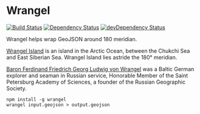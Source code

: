 # Wrangel

[![Build Status](https://travis-ci.org/stepankuzmin/wrangel.svg?branch=master)](https://travis-ci.org/stepankuzmin/wrangel)
[![Dependency Status](https://david-dm.org/stepankuzmin/wrangel.svg)](https://david-dm.org/stepankuzmin/wrangel)
[![devDependency Status](https://david-dm.org/stepankuzmin/wrangel/dev-status.svg)](https://david-dm.org/stepankuzmin/wrangel#info=devDependencies)

Wrangel helps wrap GeoJSON around 180 meridian.

[Wrangel Island](https://en.wikipedia.org/wiki/Wrangel_Island) is an island in the Arctic Ocean, between the Chukchi Sea and East Siberian Sea. Wrangel Island lies astride the 180° meridian.

[Baron Ferdinand Friedrich Georg Ludwig von Wrangel](https://en.wikipedia.org/wiki/Ferdinand_von_Wrangel) was a Baltic German explorer and seaman in Russian service, Honorable Member of the Saint Petersburg Academy of Sciences, a founder of the Russian Geographic Society.

```shell
npm install -g wrangel
wrangel input.geojson > output.geojson
```